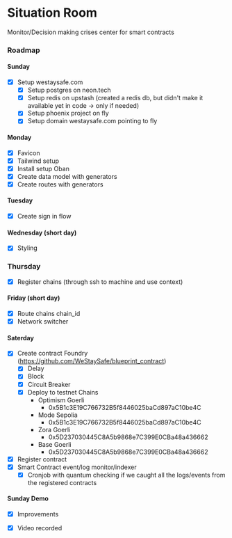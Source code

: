 # Situation Room

Monitor/Decision making crises center for smart contracts

### Roadmap

#### Sunday
- [x] Setup westaysafe.com
  - [x] Setup postgres on neon.tech
  - [x] Setup redis on upstash (created a redis db, but didn't make it available yet in code -> only if needed)
  - [x] Setup phoenix project on fly
  - [x] Setup domain westaysafe.com pointing to fly

#### Monday
- [x] Favicon
- [x] Tailwind setup 
- [x] Install setup Oban 
- [x] Create data model with generators
- [x] Create routes with generators

#### Tuesday
- [x] Create sign in flow 

#### Wednesday (short day)

- [x] Styling

### Thursday
- [x] Register chains (through ssh to machine and use context)

#### Friday (short day)
- [x] Route chains chain_id
- [x] Network switcher

#### Saterday
- [x] Create contract Foundry (https://github.com/WeStaySafe/blueprint_contract)
  - [x] Delay
  - [x] Block
  - [x] Circuit Breaker
  - [x] Deploy to testnet Chains 
    - Optimism Goerli
      - 0x5B1c3E19C766732B5f8446025baCd897aC10be4C 
    - Mode Sepolia 
      - 0x5B1c3E19C766732B5f8446025baCd897aC10be4C
    - Zora Goerli
      - 0x5D237030445C8A5b9868e7C399E0CBa48a436662
    - Base Goerli
      - 0x5D237030445C8A5b9868e7C399E0CBa48a436662
- [x] Register contract
- [x] Smart Contract event/log monitor/indexer
  - [x] Cronjob with quantum checking if we caught all the logs/events from the registered contracts

#### Sunday Demo
- [x] Improvements
- [x] Video recorded

